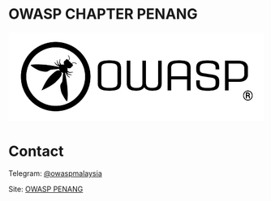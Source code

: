 # OWASP CHAPTER PENANG

![Logo of OWASP CHAPTER NATAL](assets/images/OWASP_logo_trademark.png)

# Contact
Telegram: [@owaspmalaysia](https://t.me/+5IbUqm96sjAwZTI1)

Site: [OWASP PENANG](https://www.owasp.org/www-chapter-penang/)
